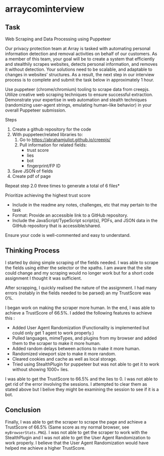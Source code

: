 # arraycominterview

## Task

Web Scraping and Data Processing using Puppeteer

Our privacy protection team at Array is tasked with automating personal information detection and removal activities on behalf of our customers. As a member of this team, your goal will be to create a system that efficiently and stealthily scrapes websites, detects personal information, and removes it without detection. Your solutions need to be scalable, and adaptable to changes in websites' structures. As a result, the next step in our interview process is to complete and submit the task below in approximately 1 hour.

Use puppeteer (chrome/chromium) tooling to scrape data from creepjs. Utilize creative web scraping techniques to ensure successful extraction. Demonstrate your expertise in web automation and stealth techniques (randomizing user-agent strings, emulating human-like behavior) in your overall Puppeteer submission.

Steps

1. Create a github repository for the code
2. With puppeteer/related libraries to:
   1. Go to https://abrahamjuliot.github.io/creepjs/
   2. Pull information for related fields:
      * trust score
      * lies
      * bot
      * fingerprint/FP ID
3. Save JSON of fields
4. Create pdf of page

Repeat step 2.0  three times to generate a total of 6 files*

Prioritize achieving the highest trust score

* Include in the readme any notes, challenges, etc that may pertain to the task
* Format: Provide an accessible link to a GitHub repository.
* Include the JavaScript/TypeScript script(s), PDFs, and JSON data in the GitHub repository that is accessible/shared.

Ensure your code is well-commented and easy to understand.

## Thinking Process

I started by doing simple scraping of the fields needed. I was able to scrape the fields using either the selector or the xpaths. I am aware that the site could change and my scraping would no longer work but for a short code assignment I thought it was sufficient.

After scrapping, I quickly realised the nature of the assignment. I had many errors (notably in the fields needed to be parsed) an my TrustScore was 0%.

I began work on making the scraper more human. In the end, I was able to achieve a TrustScore of 66.5%. I added the following features to achieve this :

* Added User Agent Randomization (Functionality is implemented but could only get 1 agent to work properly.)
* Pulled languages, mimeTypes, and plugins from my browser and added them to the scraper to make it more human.
* Added random delays between actions to make it more human.
* Randomized viewport size to make it more random.
* Cleared cookies and cache as well as local storage.
* Tried using StealthPlugin for puppeteer but was not able to get it to work without showing 1000+ lies.

I was able to get the TrustScore to 66.5% and the lies to 0. I was not able to get rid of the error involving the sessions. I attempted to clear them as stated above but I belive they might be examining the session to see if it is a bot.

## Conclusion

Finally, I was able to get the scraper to scrape the page and achieve a TrustScore of 66.5% (Same score as my normal browser, see `myBrowserStats.PNG`). I was not able to get the scraper to work with the StealthPlugin and I was not able to get the User Agent Randomization to work properly. I believe that the User Agent Randomization would have helped me achieve a higher TrustScore. 